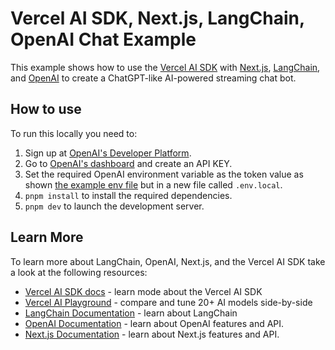 # Vercel AI SDK, Next.js, LangChain, OpenAI Chat Example

This example shows how to use the [Vercel AI SDK](https://sdk.vercel.ai/docs) with [Next.js](https://nextjs.org/), [LangChain](https://js.langchain.com), and [OpenAI](https://openai.com) to create a ChatGPT-like AI-powered streaming chat bot.

## How to use
To run this locally you need to:

1. Sign up at [OpenAI's Developer Platform](https://platform.openai.com/signup).
2. Go to [OpenAI's dashboard](https://platform.openai.com/account/api-keys) and create an API KEY.
3. Set the required OpenAI environment variable as the token value as shown [the example env file](./.env.local.example) but in a new file called `.env.local`.
4. `pnpm install` to install the required dependencies.
5. `pnpm dev` to launch the development server.

## Learn More

To learn more about LangChain, OpenAI, Next.js, and the Vercel AI SDK take a look at the following resources:

- [Vercel AI SDK docs](https://sdk.vercel.ai/docs) - learn mode about the Vercel AI SDK
- [Vercel AI Playground](https://play.vercel.ai) - compare and tune 20+ AI models side-by-side
- [LangChain Documentation](https://js.langchain.com/docs) - learn about LangChain
- [OpenAI Documentation](https://platform.openai.com/docs) - learn about OpenAI features and API.
- [Next.js Documentation](https://nextjs.org/docs) - learn about Next.js features and API.
